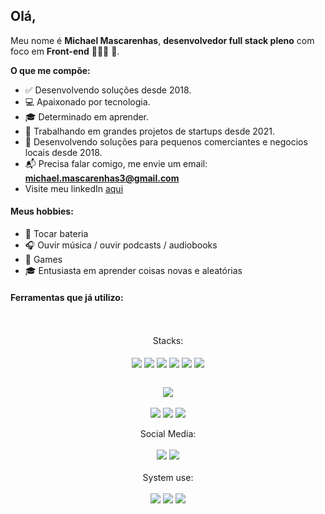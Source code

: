

## Olá,

Meu nome é **Michael Mascarenhas**, **desenvolvedor full stack pleno** com foco em **Front-end** 🧑🏽‍💻 🚀.

**O que me compõe:**

- ✅ Desenvolvendo soluções desde 2018.
- :computer: Apaixonado por tecnologia.
- :mortar_board: Determinado em aprender.
- 📝 Trabalhando em grandes projetos de startups desde 2021.
- 📑 Desenvolvendo soluções para pequenos comerciantes e negocios locais desde 2018.
- 📬 Precisa falar comigo, me envie um email:  **michael.mascarenhas3@gmail.com**
- Visite meu linkedIn [aqui](https://www.linkedin.com/in/michaeliurimascarenhas/)


#### Meus hobbies:

 - 🥁 Tocar bateria
 - 🎧 Ouvir música / ouvir podcasts / audiobooks
 - 👾 Games
 - :mortar_board: Entusiasta em aprender coisas novas e aleatórias

#### Ferramentas que já utilizo: 

<div align="center" style="display: inline_block"><br><br>

  <div align="center" style="display: inline_block">
    Stacks:
    <br><br>

   <img align="center" src="https://img.shields.io/badge/Node.js-43853D?style=for-the-badge&logo=node.js&logoColor=white" />
   <img align="center" src="https://img.shields.io/badge/JavaScript-F7DF1E?style=for-the-badge&logo=javascript&logoColor=black" />
   <img align="center" src="https://img.shields.io/badge/HTML5-E34F26?style=for-the-badge&logo=html5&logoColor=white" />
   <img align="center" src="https://img.shields.io/badge/CSS3-1572B6?style=for-the-badge&logo=css3&logoColor=white" />
   <img align="center" src="https://img.shields.io/badge/MongoDB-%234ea94b.svg?style=for-the-badge&logo=mongodb&logoColor=white"/>
   <img align="center" src="https://img.shields.io/badge/React-20232A?style=for-the-badge&logo=react&logoColor=61DAFB" /><br><br>

       
   <img align="center" src="https://img.shields.io/badge/figma-%23F24E1E.svg?style=for-the-badge&logo=figma&logoColor=white" /><br>

   <img align="center" src="https://img.shields.io/badge/typescript-%23007ACC.svg?style=for-the-badge&logo=typescript&logoColor=white" />
   <img align="center" src="https://img.shields.io/badge/react-%2320232a.svg?style=for-the-badge&logo=react&logoColor=%2361DAFB" />
   <img align="center" src="https://img.shields.io/badge/-nest-%23C21325?style=for-the-badge&logo=nestjs&logoColor=white" />
    
  </div>
   <br>
  <div align="center" style="display: inline_block">Social Media: <br><br>
   <img src="https://img.shields.io/badge/LinkedIn-0077B5?style=for-the-badge&logo=linkedin&logoColor=white" />
   <img src="https://img.shields.io/badge/Instagram-E4405F?style=for-the-badge&logo=instagram&logoColor=white" />
 </div>
<br>
 <div align="center" style="display: inline_block">System use: <br><br>
 <div>
   <img src="https://img.shields.io/badge/Windows-0078D6?style=for-the-badge&logo=windows&logoColor=white" />
   <img src="https://img.shields.io/badge/Ubuntu-E95420?style=for-the-badge&logo=ubuntu&logoColor=white" />
   <img src="https://img.shields.io/badge/Android-3DDC84?style=for-the-badge&logo=android&logoColor=white" />
 </div>

</div>
<br>
<br>
